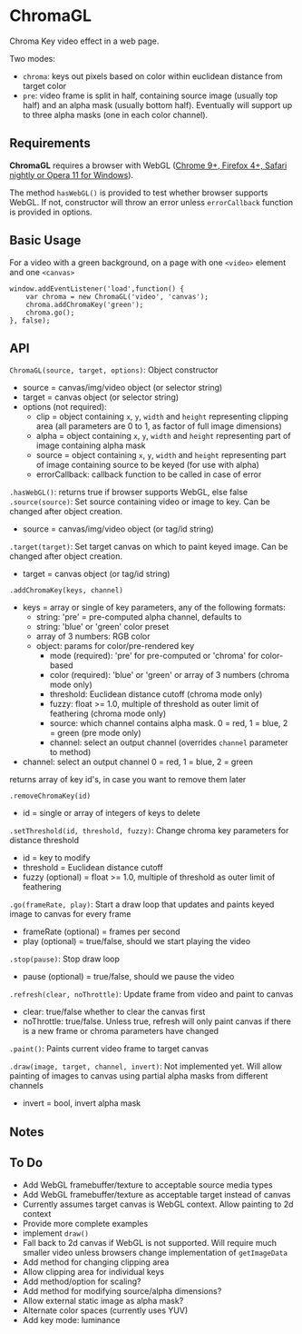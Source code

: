 ChromaGL
========
Chroma Key video effect in a web page.

Two modes:
- `chroma`: keys out pixels based on color within euclidean distance from target color
- `pre`: video frame is split in half, containing source image (usually top half) and an alpha mask (usually bottom half).  Eventually will support up to three alpha masks (one in each color channel).

Requirements
------------
**ChromaGL** requires a browser with WebGL ([Chrome 9+, Firefox 4+, Safari nightly or Opera 11 for Windows](http://www.khronos.org/webgl/wiki/Getting_a_WebGL_Implementation)).

The method `hasWebGL()` is provided to test whether browser supports WebGL.  If not, constructor will throw an error unless `errorCallback` function is provided in options.

Basic Usage
-----------
For a video with a green background, on a page with one `<video>` element and one `<canvas>`

	window.addEventListener('load',function() {
		var chroma = new ChromaGL('video', 'canvas');
		chroma.addChromaKey('green');
		chroma.go();
	}, false);

API
---
`ChromaGL(source, target, options)`: Object constructor  
- source = canvas/img/video object (or selector string)
- target = canvas object (or selector string)
- options (not required):
	- clip = object containing `x`, `y`, `width` and `height` representing clipping area (all parameters are 0 to 1, as factor of full image dimensions)
	- alpha = object containing `x`, `y`, `width` and `height` representing part of image containing alpha mask
	- source = object containing `x`, `y`, `width` and `height` representing part of image containing source to be keyed (for use with alpha)
	- errorCallback: callback function to be called in case of error

`.hasWebGL()`: returns true if browser supports WebGL, else false  
`.source(source)`: Set source containing video or image to key. Can be changed after object creation.  
- source = canvas/img/video object (or tag/id string)

`.target(target)`: Set target canvas on which to paint keyed image. Can be changed after object creation.  
- target = canvas object (or tag/id string)

`.addChromaKey(keys, channel)`  
- keys = array or single of key parameters, any of the following formats:
	- string: 'pre' = pre-computed alpha channel, defaults to 
	- string: 'blue' or 'green' color preset
	- array of 3 numbers: RGB color
	- object: params for color/pre-rendered key
		- mode (required): 'pre' for pre-computed or 'chroma' for color-based
		- color (required): 'blue' or 'green' or array of 3 numbers (chroma mode only)
		- threshold: Euclidean distance cutoff (chroma mode only)
		- fuzzy: float >= 1.0, multiple of threshold as outer limit of feathering (chroma mode only)
		- source: which channel contains alpha mask. 0 = red, 1 = blue, 2 = green (pre mode only)
		- channel: select an output channel (overrides `channel` parameter to method)
- channel: select an output channel 0 = red, 1 = blue, 2 = green

returns array of key id's, in case you want to remove them later

`.removeChromaKey(id)`  
- id = single or array of integers of keys to delete

`.setThreshold(id, threshold, fuzzy)`: Change chroma key parameters for distance threshold  
- id = key to modify
- threshold = Euclidean distance cutoff
- fuzzy (optional) = float >= 1.0, multiple of threshold as outer limit of feathering

`.go(frameRate, play)`: Start a draw loop that updates and paints keyed image to canvas for every frame  
- frameRate (optional) = frames per second
- play (optional) = true/false, should we start playing the video

`.stop(pause)`: Stop draw loop  
- pause (optional) = true/false, should we pause the video
  
`.refresh(clear, noThrottle)`: Update frame from video and paint to canvas  
- clear: true/false whether to clear the canvas first
- noThrottle: true/false. Unless true, refresh will only paint canvas if there is a new frame or chroma parameters have changed
  
`.paint()`: Paints current video frame to target canvas  

`.draw(image, target, channel, invert)`:  Not implemented yet.  Will allow painting of images to canvas using partial alpha masks from different channels
- invert = bool, invert alpha mask

Notes
-----

To Do
-----
* Add WebGL framebuffer/texture to acceptable source media types
* Add WebGL framebuffer/texture as acceptable target instead of canvas
* Currently assumes target canvas is WebGL context. Allow painting to 2d context
* Provide more complete examples
* implement `draw()`
* Fall back to 2d canvas if WebGL is not supported. Will require much smaller video unless browsers change implementation of `getImageData`
* Add method for changing clipping area
* Allow clipping area for individual keys
* Add method/option for scaling?
* Add method for modifying source/alpha dimensions?
* Allow external static image as alpha mask?
* Alternate color spaces (currently uses YUV)
* Add key mode: luminance
